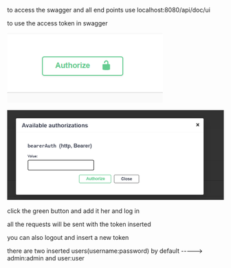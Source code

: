 to access the swagger and all end points use localhost:8080/api/doc/ui

to use the access token in swagger

![1740237408427](image/README/1740237408427.png)

![1740237450573](image/README/1740237450573.png)

click the green button and add it her and log in

all the requests will be sent with the token inserted

you can also logout and insert a new token


there are two inserted users(username:password) by default -----> admin:admin and user:user
